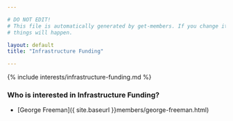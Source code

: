 ```yaml
---

# DO NOT EDIT!
# This file is automatically generated by get-members. If you change it, bad
# things will happen.

layout: default
title: "Infrastructure Funding"

---
```


{% include interests/infrastructure-funding.md %}

### Who is interested in Infrastructure Funding?


* [George Freeman]({ site.baseurl }}members/george-freeman.html)

